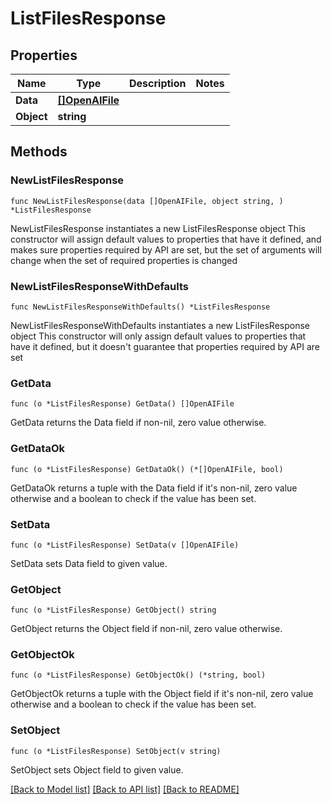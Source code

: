 # ListFilesResponse

## Properties

Name | Type | Description | Notes
------------ | ------------- | ------------- | -------------
**Data** | [**[]OpenAIFile**](OpenAIFile.md) |  | 
**Object** | **string** |  | 

## Methods

### NewListFilesResponse

`func NewListFilesResponse(data []OpenAIFile, object string, ) *ListFilesResponse`

NewListFilesResponse instantiates a new ListFilesResponse object
This constructor will assign default values to properties that have it defined,
and makes sure properties required by API are set, but the set of arguments
will change when the set of required properties is changed

### NewListFilesResponseWithDefaults

`func NewListFilesResponseWithDefaults() *ListFilesResponse`

NewListFilesResponseWithDefaults instantiates a new ListFilesResponse object
This constructor will only assign default values to properties that have it defined,
but it doesn't guarantee that properties required by API are set

### GetData

`func (o *ListFilesResponse) GetData() []OpenAIFile`

GetData returns the Data field if non-nil, zero value otherwise.

### GetDataOk

`func (o *ListFilesResponse) GetDataOk() (*[]OpenAIFile, bool)`

GetDataOk returns a tuple with the Data field if it's non-nil, zero value otherwise
and a boolean to check if the value has been set.

### SetData

`func (o *ListFilesResponse) SetData(v []OpenAIFile)`

SetData sets Data field to given value.


### GetObject

`func (o *ListFilesResponse) GetObject() string`

GetObject returns the Object field if non-nil, zero value otherwise.

### GetObjectOk

`func (o *ListFilesResponse) GetObjectOk() (*string, bool)`

GetObjectOk returns a tuple with the Object field if it's non-nil, zero value otherwise
and a boolean to check if the value has been set.

### SetObject

`func (o *ListFilesResponse) SetObject(v string)`

SetObject sets Object field to given value.



[[Back to Model list]](../README.md#documentation-for-models) [[Back to API list]](../README.md#documentation-for-api-endpoints) [[Back to README]](../README.md)


